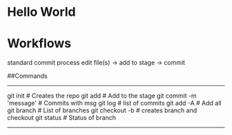 # Hello World

# Workflows

standard commit process
 edit file(s) -> add to stage -> commit

##Commands

---
git init                    # Creates the repo
git add <filename>          # Add to the stage
git commit -m 'message'     # Commits with msg
git log                     # list of commits
git add -A                  # Add all
git branch                  # List of branches
git checkout -b             # creates branch and checkout
git status                  # Status of branch

 
---
